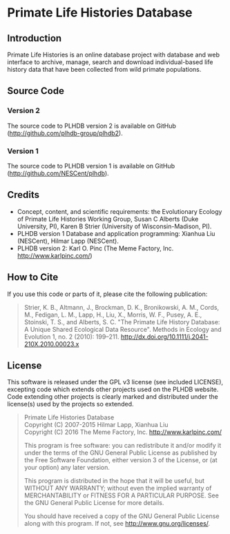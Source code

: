 Primate Life Histories Database
===============================

Introduction
------------

Primate Life Histories is an online database project with database and
web interface to archive, manage, search and download individual-based
life history data that have been collected from wild primate populations.

Source Code
-----------

### Version 2

The source code to PLHDB version 2 is available on GitHub
(http://github.com/plhdb-group/plhdb2).

### Version 1

The source code to PLHDB version 1 is available on GitHub
(http://github.com/NESCent/plhdb).

Credits
-------

* Concept, content, and scientific requirements: the Evolutionary
  Ecology of Primate Life Histories Working Group, Susan C Alberts
  (Duke University, PI), Karen B Strier (University of Wisconsin-Madison, PI).
* PLHDB version 1 Database and application programming: Xianhua Liu (NESCent),
  Hilmar Lapp (NESCent).
* PLHDB version 2: Karl O. Pinc (The Meme Factory, Inc.
  http://www.karlpinc.com/)

How to Cite
-----------

If you use this code or parts of it, please cite the following publication:

> Strier, K. B., Altmann, J., Brockman, D. K., Bronikowski, A. M., Cords, M., Fedigan, L. M., Lapp, H., Liu, X., Morris, W. F., Pusey, A. E., Stoinski, T. S., and Alberts, S. C. "The Primate Life History Database: A Unique Shared Ecological Data Resource". Methods in Ecology and Evolution 1, no. 2 (2010): 199–211.
> http://dx.doi.org/10.1111/j.2041-210X.2010.00023.x


License
-------

This software is released under the GPL v3 license (see included LICENSE),
excepting code which extends other projects used on the PLHDB website.
Code extending other projects is clearly marked and distributed under
the license(s) used by the projects so extended.

>  Primate Life Histories Database  
>  Copyright (C) 2007-2015 Hilmar Lapp, Xianhua Liu   
>  Copyright (C) 2016 The Meme Factory, Inc.  http://www.karlpinc.com/
>
>  This program is free software: you can redistribute it and/or modify
>  it under the terms of the GNU General Public License as published by
>  the Free Software Foundation, either version 3 of the License, or
>  (at your option) any later version.
>
>  This program is distributed in the hope that it will be useful,
>  but WITHOUT ANY WARRANTY; without even the implied warranty of
>  MERCHANTABILITY or FITNESS FOR A PARTICULAR PURPOSE.  See the
>  GNU General Public License for more details.
>
>  You should have received a copy of the GNU General Public License
>  along with this program.  If not, see <http://www.gnu.org/licenses/>.

[GPL v3 license]: http://www.gnu.org/copyleft/gpl.html
